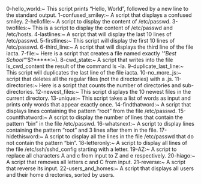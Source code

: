 0-hello_world:~ This script prints “Hello, World”, followed by a new line to the standard output.
1-confused_smiley:~ A script that displays a confused smiley.
2-hellofile:~ A script to display the content of /etc/passwd.
3-twofiles:~ This is a script to display the content of /etc/passwd and /etc/hosts.
4-lastlines:~ A script that will display the last 10 lines of /etc/passwd.
5-firstlines:~ This script will display the first 10 lines of /etc/passwd.
6-third_line:~ A script that will displays the third line of the file iacta.
7-file:~ Here is a script that creates a file named exactly *'"Best School"'*$?*****:~).
8-cwd_state:~ A script that writes into the file ls_cwd_content the result of the command ls -la.
9-duplicate_last_line:~ This script will duplicates the last line of the file iacta.
10-no_more_js:~ script that deletes all the regular files (not the directories) with a .js.
11-directories:~ Here is a script that counts the number of directories and sub-directories.
12-newest_files:~ This script displays the 10 newest files in the current directory.
13-unique:~ This script takes a list of words as input and prints only words that appear exactly once.
14-findthatword:~ A script that displays lines containing the pattern “root” from the file /etc/passwd.
15-countthatword:~ A script to display the number of lines that contain the pattern “bin” in the file /etc/passwd.
16-whatsnext:~ A script to display lines containing the pattern “root” and 3 lines after them in the file.
17-hidethisword:~ A script to display all the lines in the file /etc/passwd that do not contain the pattern “bin”.
18-letteronly:~ A script to display all lines of the file /etc/ssh/sshd_config starting with a letter.
19-AZ:~ A script to replace all characters A and c from input to Z and e respectively.
20-hiago:~ A script that removes all letters c and C from input.
21-reverse:~ A script that reverse its input.
22-users_and_homes:~ A script that displays all users and their home directories, sorted by users.